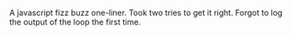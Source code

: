 A javascript fizz buzz one-liner. Took two tries to get it right. Forgot to log the output of the loop the first time.
